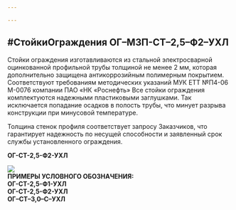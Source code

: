 ```yaml
---

---
```

## #СтойкиОграждения ОГ–МЗП-СТ–2,5–Ф2–УХЛ

Стойки ограждения изготавливаются из стальной электросварной оцинкованной профильной трубы толщиной не менее 2 мм, которая дополнительно защищена антикоррозийным полимерным покрытием. Соответствуют требованиям методических указаний МУК ЕТТ №П4-06 М-0076 компании ПАО «НК «Роснефть» Все стойки ограждения комплектуются надежными пластиковыми заглушками. Так исключается попадание осадков в полость трубы, что минует разрыва конструкции при минусовой температуре.

Толщина стенок профиля соответствует запросу Заказчиков, что гарантирует надежность по несущей способности и заявленный срок службы установленного ограждения.

**ОГ-СТ-2,5-Ф2-УХЛ**

![](/static/2022-01-21-16-25-14.png)  
**ПРИМЕРЫ УСЛОВНОГО ОБОЗНАЧЕНИЯ:  
**ОГ-СТ-2,5-Ф1-УХЛ  
ОГ-СТ-2,5-Ф2-УХЛ  
ОГ–СТ–3,0–С–УХЛ****